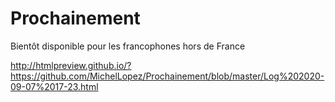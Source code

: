 # Prochainement
Bientôt disponible pour les francophones hors de France 


http://htmlpreview.github.io/?https://github.com/MichelLopez/Prochainement/blob/master/Log%202020-09-07%2017-23.html
